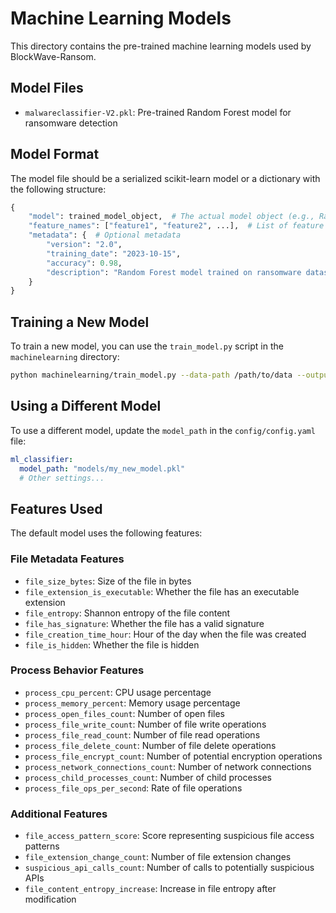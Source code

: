 # Machine Learning Models

This directory contains the pre-trained machine learning models used by BlockWave-Ransom.

## Model Files

- `malwareclassifier-V2.pkl`: Pre-trained Random Forest model for ransomware detection

## Model Format

The model file should be a serialized scikit-learn model or a dictionary with the following structure:

```python
{
    "model": trained_model_object,  # The actual model object (e.g., RandomForestClassifier)
    "feature_names": ["feature1", "feature2", ...],  # List of feature names
    "metadata": {  # Optional metadata
        "version": "2.0",
        "training_date": "2023-10-15",
        "accuracy": 0.98,
        "description": "Random Forest model trained on ransomware dataset"
    }
}
```

## Training a New Model

To train a new model, you can use the `train_model.py` script in the `machinelearning` directory:

```bash
python machinelearning/train_model.py --data-path /path/to/data --output models/my_new_model.pkl
```

## Using a Different Model

To use a different model, update the `model_path` in the `config/config.yaml` file:

```yaml
ml_classifier:
  model_path: "models/my_new_model.pkl"
  # Other settings...
```

## Features Used

The default model uses the following features:

### File Metadata Features
- `file_size_bytes`: Size of the file in bytes
- `file_extension_is_executable`: Whether the file has an executable extension
- `file_entropy`: Shannon entropy of the file content
- `file_has_signature`: Whether the file has a valid signature
- `file_creation_time_hour`: Hour of the day when the file was created
- `file_is_hidden`: Whether the file is hidden

### Process Behavior Features
- `process_cpu_percent`: CPU usage percentage
- `process_memory_percent`: Memory usage percentage
- `process_open_files_count`: Number of open files
- `process_file_write_count`: Number of file write operations
- `process_file_read_count`: Number of file read operations
- `process_file_delete_count`: Number of file delete operations
- `process_file_encrypt_count`: Number of potential encryption operations
- `process_network_connections_count`: Number of network connections
- `process_child_processes_count`: Number of child processes
- `process_file_ops_per_second`: Rate of file operations

### Additional Features
- `file_access_pattern_score`: Score representing suspicious file access patterns
- `file_extension_change_count`: Number of file extension changes
- `suspicious_api_calls_count`: Number of calls to potentially suspicious APIs
- `file_content_entropy_increase`: Increase in file entropy after modification 
